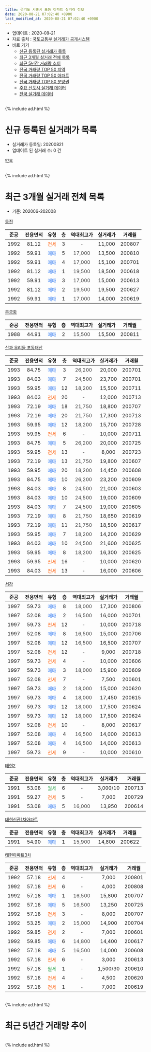 ```yaml
---
title: 경기도 시흥시 포동 아파트 실거래 정보
date: 2020-08-21 07:02:40 +0900
last_modified_at: 2020-08-21 07:02:40 +0900
---
```


* 업데이트 : 2020-08-21
* 자료 출처 : [국토교통부 실거래가 공개시스템](http://rt.molit.go.kr)
* 바로 가기
    * [신규 등록된 실거래가 목록](#신규-등록된-실거래가-목록)
    * [최근 3개월 실거래 전체 목록](#최근-3개월-실거래-전체-목록)
    * [최근 5년간 거래량 추이](#최근-5년간-거래량-추이)
    * [전국 거래량 TOP 50 지역](https://inasie.github.io/apt-trade-info/최근-3개월-전국에서-가장-거래가-많이-발생한-지역)
    * [전국 거래량 TOP 50 아파트](https://inasie.github.io/apt-trade-info/최근-3개월-전국에서-가장-거래가-많이-발생한-아파트)
    * [전국 거래량 TOP 50 분양권](https://inasie.github.io/apt-trade-info/최근-3개월-전국에서-가장-거래가-많이-발생한-분양권)
    * [주요 신도시 실거래 데이터](https://inasie.github.io/apt-trade-info/주요-신도시)
    * [전국 실거래 데이터](https://inasie.github.io/apt-trade-info/전국)
<br>
{% include ad.html %}
<br>

# 신규 등록된 실거래가 목록
* 실거래가 등록일: 20200821
* 업데이트 된 실거래 수: 0 건

없음

<br>
{% include ad.html %}
<br>

# 최근 3개월 실거래 전체 목록
* 기준: 202006-202008


[동진](https://search.naver.com/search.naver?query=%EA%B2%BD%EA%B8%B0%EB%8F%84+%EC%8B%9C%ED%9D%A5%EC%8B%9C+%ED%8F%AC%EB%8F%99+%EB%8F%99%EC%A7%84)

|준공|전용면적|유형|층|역대최고가|실거래가|거래월|
|:---:|:---:|:---:|:---:|:---:|:---:|:---:|
|1992|81.12|<span style="color:#ff5a00">전세</span>|3|<span style="color:#444444">-</span>|11,000|200807|
|1992|59.91|<span style="color:#4285f3">매매</span>|5|<span style="color:#444444">17,000</span>|13,500|200810|
|1992|59.91|<span style="color:#4285f3">매매</span>|4|<span style="color:#444444">17,000</span>|15,100|200701|
|1992|81.12|<span style="color:#4285f3">매매</span>|1|<span style="color:#444444">19,500</span>|18,500|200618|
|1992|59.91|<span style="color:#4285f3">매매</span>|3|<span style="color:#444444">17,000</span>|15,000|200613|
|1992|81.12|<span style="color:#4285f3">매매</span>|2|<span style="color:#444444">19,500</span>|19,500|200627|
|1992|59.91|<span style="color:#4285f3">매매</span>|1|<span style="color:#444444">17,000</span>|14,000|200619|

[무궁화](https://search.naver.com/search.naver?query=%EA%B2%BD%EA%B8%B0%EB%8F%84+%EC%8B%9C%ED%9D%A5%EC%8B%9C+%ED%8F%AC%EB%8F%99+%EB%AC%B4%EA%B6%81%ED%99%94)

|준공|전용면적|유형|층|역대최고가|실거래가|거래월|
|:---:|:---:|:---:|:---:|:---:|:---:|:---:|
|1988|44.91|<span style="color:#4285f3">매매</span>|2|<span style="color:#444444">15,500</span>|15,500|200811|

[산과 우리들 포동태산](https://search.naver.com/search.naver?query=%EA%B2%BD%EA%B8%B0%EB%8F%84+%EC%8B%9C%ED%9D%A5%EC%8B%9C+%ED%8F%AC%EB%8F%99+%EC%82%B0%EA%B3%BC+%EC%9A%B0%EB%A6%AC%EB%93%A4+%ED%8F%AC%EB%8F%99%ED%83%9C%EC%82%B0)

|준공|전용면적|유형|층|역대최고가|실거래가|거래월|
|:---:|:---:|:---:|:---:|:---:|:---:|:---:|
|1993|84.75|<span style="color:#4285f3">매매</span>|3|<span style="color:#444444">26,200</span>|20,000|200701|
|1993|84.03|<span style="color:#4285f3">매매</span>|7|<span style="color:#444444">24,500</span>|23,700|200701|
|1993|59.95|<span style="color:#4285f3">매매</span>|12|<span style="color:#444444">18,200</span>|15,500|200711|
|1993|84.03|<span style="color:#ff5a00">전세</span>|20|<span style="color:#444444">-</span>|12,000|200713|
|1993|72.19|<span style="color:#4285f3">매매</span>|18|<span style="color:#444444">21,750</span>|18,800|200707|
|1993|72.19|<span style="color:#4285f3">매매</span>|20|<span style="color:#444444">21,750</span>|17,300|200713|
|1993|59.95|<span style="color:#4285f3">매매</span>|12|<span style="color:#444444">18,200</span>|15,700|200728|
|1993|59.95|<span style="color:#ff5a00">전세</span>|6|<span style="color:#444444">-</span>|10,000|200711|
|1993|84.75|<span style="color:#4285f3">매매</span>|5|<span style="color:#444444">26,200</span>|20,000|200725|
|1993|59.95|<span style="color:#ff5a00">전세</span>|13|<span style="color:#444444">-</span>|8,000|200723|
|1993|72.19|<span style="color:#4285f3">매매</span>|13|<span style="color:#444444">21,750</span>|19,800|200607|
|1993|59.95|<span style="color:#4285f3">매매</span>|20|<span style="color:#444444">18,200</span>|14,450|200608|
|1993|84.75|<span style="color:#4285f3">매매</span>|10|<span style="color:#444444">26,200</span>|23,200|200609|
|1993|84.03|<span style="color:#4285f3">매매</span>|8|<span style="color:#444444">24,500</span>|21,000|200603|
|1993|84.03|<span style="color:#4285f3">매매</span>|10|<span style="color:#444444">24,500</span>|19,000|200609|
|1993|84.03|<span style="color:#4285f3">매매</span>|7|<span style="color:#444444">24,500</span>|19,000|200605|
|1993|72.19|<span style="color:#4285f3">매매</span>|8|<span style="color:#444444">21,750</span>|18,650|200619|
|1993|72.19|<span style="color:#4285f3">매매</span>|11|<span style="color:#444444">21,750</span>|18,500|200617|
|1993|59.95|<span style="color:#4285f3">매매</span>|7|<span style="color:#444444">18,200</span>|14,200|200629|
|1993|84.03|<span style="color:#4285f3">매매</span>|10|<span style="color:#444444">24,500</span>|21,600|200625|
|1993|59.95|<span style="color:#4285f3">매매</span>|8|<span style="color:#444444">18,200</span>|16,300|200625|
|1993|59.95|<span style="color:#ff5a00">전세</span>|16|<span style="color:#444444">-</span>|10,000|200620|
|1993|84.03|<span style="color:#ff5a00">전세</span>|13|<span style="color:#444444">-</span>|16,000|200606|

[서강](https://search.naver.com/search.naver?query=%EA%B2%BD%EA%B8%B0%EB%8F%84+%EC%8B%9C%ED%9D%A5%EC%8B%9C+%ED%8F%AC%EB%8F%99+%EC%84%9C%EA%B0%95)

|준공|전용면적|유형|층|역대최고가|실거래가|거래월|
|:---:|:---:|:---:|:---:|:---:|:---:|:---:|
|1997|59.73|<span style="color:#4285f3">매매</span>|8|<span style="color:#444444">18,000</span>|17,300|200806|
|1997|52.08|<span style="color:#4285f3">매매</span>|2|<span style="color:#444444">16,500</span>|16,000|200701|
|1997|59.73|<span style="color:#ff5a00">전세</span>|12|<span style="color:#444444">-</span>|10,000|200718|
|1997|52.08|<span style="color:#4285f3">매매</span>|8|<span style="color:#444444">16,500</span>|15,000|200706|
|1997|52.08|<span style="color:#4285f3">매매</span>|12|<span style="color:#444444">16,500</span>|16,500|200707|
|1997|52.08|<span style="color:#ff5a00">전세</span>|12|<span style="color:#444444">-</span>|9,000|200718|
|1997|59.73|<span style="color:#ff5a00">전세</span>|4|<span style="color:#444444">-</span>|10,000|200606|
|1997|59.73|<span style="color:#4285f3">매매</span>|3|<span style="color:#444444">18,000</span>|15,900|200609|
|1997|52.08|<span style="color:#ff5a00">전세</span>|7|<span style="color:#444444">-</span>|7,500|200601|
|1997|59.73|<span style="color:#4285f3">매매</span>|2|<span style="color:#444444">18,000</span>|15,000|200620|
|1997|59.73|<span style="color:#4285f3">매매</span>|4|<span style="color:#444444">18,000</span>|17,450|200615|
|1997|59.73|<span style="color:#4285f3">매매</span>|12|<span style="color:#444444">18,000</span>|17,500|200624|
|1997|59.73|<span style="color:#4285f3">매매</span>|12|<span style="color:#444444">18,000</span>|17,500|200624|
|1997|52.08|<span style="color:#ff5a00">전세</span>|10|<span style="color:#444444">-</span>|8,000|200617|
|1997|52.08|<span style="color:#4285f3">매매</span>|4|<span style="color:#444444">16,500</span>|14,000|200613|
|1997|52.08|<span style="color:#4285f3">매매</span>|4|<span style="color:#444444">16,500</span>|14,000|200613|
|1997|59.73|<span style="color:#ff5a00">전세</span>|9|<span style="color:#444444">-</span>|10,000|200610|


<script async src="//pagead2.googlesyndication.com/pagead/js/adsbygoogle.js"></script>
<!-- 기본 -->
<ins class="adsbygoogle"
     style="display:block"
     data-ad-client="ca-pub-2446590836940007"
     data-ad-slot="1659523306"
     data-ad-format="auto"
     data-full-width-responsive="true"></ins>
<script>
(adsbygoogle = window.adsbygoogle || []).push({});
</script>


[태현2](https://search.naver.com/search.naver?query=%EA%B2%BD%EA%B8%B0%EB%8F%84+%EC%8B%9C%ED%9D%A5%EC%8B%9C+%ED%8F%AC%EB%8F%99+%ED%83%9C%ED%98%842)

|준공|전용면적|유형|층|역대최고가|실거래가|거래월|
|:---:|:---:|:---:|:---:|:---:|:---:|:---:|
|1991|53.08|<span style="color:#34a853">월세</span>|6|<span style="color:#444444">-</span>|3,000/10|200713|
|1991|59.27|<span style="color:#ff5a00">전세</span>|5|<span style="color:#444444">-</span>|7,000|200729|
|1991|53.08|<span style="color:#4285f3">매매</span>|5|<span style="color:#444444">16,000</span>|13,950|200614|

[태현신관1차아파트](https://search.naver.com/search.naver?query=%EA%B2%BD%EA%B8%B0%EB%8F%84+%EC%8B%9C%ED%9D%A5%EC%8B%9C+%ED%8F%AC%EB%8F%99+%ED%83%9C%ED%98%84%EC%8B%A0%EA%B4%801%EC%B0%A8%EC%95%84%ED%8C%8C%ED%8A%B8)

|준공|전용면적|유형|층|역대최고가|실거래가|거래월|
|:---:|:---:|:---:|:---:|:---:|:---:|:---:|
|1991|54.90|<span style="color:#4285f3">매매</span>|1|<span style="color:#444444">15,900</span>|14,800|200622|

[태현아파트3차](https://search.naver.com/search.naver?query=%EA%B2%BD%EA%B8%B0%EB%8F%84+%EC%8B%9C%ED%9D%A5%EC%8B%9C+%ED%8F%AC%EB%8F%99+%ED%83%9C%ED%98%84%EC%95%84%ED%8C%8C%ED%8A%B83%EC%B0%A8)

|준공|전용면적|유형|층|역대최고가|실거래가|거래월|
|:---:|:---:|:---:|:---:|:---:|:---:|:---:|
|1992|57.18|<span style="color:#ff5a00">전세</span>|4|<span style="color:#444444">-</span>|7,000|200801|
|1992|57.18|<span style="color:#ff5a00">전세</span>|6|<span style="color:#444444">-</span>|4,000|200808|
|1992|57.18|<span style="color:#4285f3">매매</span>|1|<span style="color:#444444">16,500</span>|15,800|200707|
|1992|57.18|<span style="color:#4285f3">매매</span>|5|<span style="color:#444444">16,500</span>|13,250|200725|
|1992|57.18|<span style="color:#ff5a00">전세</span>|3|<span style="color:#444444">-</span>|8,000|200707|
|1992|53.25|<span style="color:#4285f3">매매</span>|2|<span style="color:#444444">15,000</span>|14,900|200704|
|1992|59.85|<span style="color:#ff5a00">전세</span>|2|<span style="color:#444444">-</span>|7,000|200601|
|1992|59.85|<span style="color:#4285f3">매매</span>|6|<span style="color:#444444">14,800</span>|14,400|200617|
|1992|57.18|<span style="color:#4285f3">매매</span>|5|<span style="color:#444444">16,500</span>|14,000|200608|
|1992|57.18|<span style="color:#ff5a00">전세</span>|6|<span style="color:#444444">-</span>|3,000|200613|
|1992|57.18|<span style="color:#34a853">월세</span>|1|<span style="color:#444444">-</span>|1,500/30|200610|
|1992|57.18|<span style="color:#ff5a00">전세</span>|4|<span style="color:#444444">-</span>|4,500|200620|
|1992|57.18|<span style="color:#ff5a00">전세</span>|1|<span style="color:#444444">-</span>|7,000|200619|


<br>
{% include ad.html %}
<br>

# 최근 5년간 거래량 추이


<div style="width:100%;">
    <canvas id="deal_progress" height="200"></canvas>
</div>

<script>
new Chart(document.getElementById("deal_progress"), {
    type: 'line',
    data: {
        labels: ['201508','201509','201510','201511','201512','201601','201602','201603','201604','201605','201606','201607','201608','201609','201610','201611','201612','201701','201702','201703','201704','201705','201706','201707','201708','201709','201710','201711','201712','201801','201802','201803','201804','201805','201806','201807','201808','201809','201810','201811','201812','201901','201902','201903','201904','201905','201906','201907','201908','201909','201910','201911','201912','202001','202002','202003','202004','202005','202006','202007','202008'],
        datasets: [{
            label: '매매',
            pointRadius: 1,
            data: [18, 14, 19, 14, 6, 6, 6, 16, 12, 14, 25, 14, 21, 16, 12, 17, 13, 6, 16, 15, 19, 14, 17, 20, 10, 11, 11, 11, 6, 13, 5, 11, 8, 8, 7, 3, 5, 9, 5, 3, 3, 2, 4, 7, 6, 1, 5, 6, 7, 5, 3, 6, 20, 18, 41, 24, 7, 18, 26, 14, 3],
            borderColor: "rgba(255, 201, 14, 1)",
            backgroundColor: "rgba(255, 201, 14, 0.5)",
            fill: false,
            lineTension: 0
        },{
            label: '전월세',
            pointRadius: 1,
            data: [12, 11, 24, 3, 5, 7, 10, 11, 9, 6, 6, 11, 8, 10, 5, 5, 8, 3, 7, 8, 4, 9, 15, 12, 12, 9, 4, 12, 12, 5, 5, 8, 3, 5, 11, 5, 4, 5, 6, 5, 4, 3, 7, 9, 5, 5, 8, 5, 13, 5, 11, 9, 5, 12, 21, 15, 6, 7, 11, 8, 3],
            borderColor: "rgba(0, 141, 185, 1)",
            backgroundColor: "rgba(0, 141, 185, 0.5)",
            fill: false,
            lineTension: 0
        }
        ]
    },
    options: {
        responsive: true,
        title: {
            display: false
        },
        tooltips: {
            mode: 'index',
            intersect: false
        },
        hover: {
            mode: 'nearest',
            intersect: true
        },
        scales: {
            xAxes: [{
                display: true,
                scaleLabel: {
                    display: true,
                    labelString: '년/월'
                }
            }],
            yAxes: [{
                display: true,
                ticks: {
                    suggestedMin: 0,
                },
                scaleLabel: {
                    display: true,
                    labelString: '실거래 수'
                }
            }]
        }
    }
});

</script>


<br>
{% include ad.html %}
<br>


